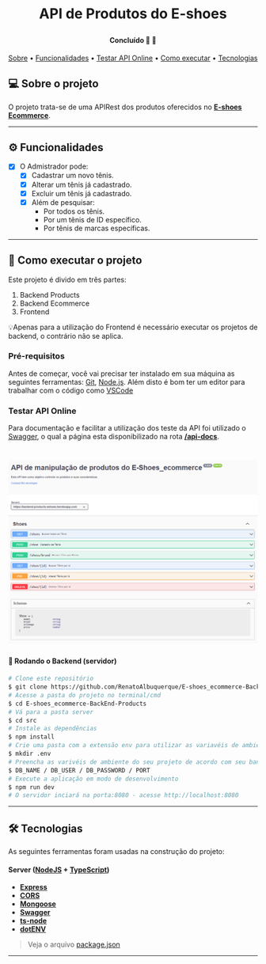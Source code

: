 <h1 align="center">
    <p>API de Produtos do E-shoes</p>
</h1>

<h4 align="center"> 
	Concluído 🚀 🚧
</h4>

<p align="center">
 <a href="#-sobre-o-projeto">Sobre</a> •
 <a href="#-funcionalidades">Funcionalidades</a> •
 <a href="#-testar-api-online">Testar API Online</a> • 
 <a href="#-como-executar-o-projeto">Como executar</a> • 
 <a href="#-tecnologias">Tecnologias</a> 
</p>

## 💻 Sobre o projeto

O projeto trata-se de uma APIRest dos produtos oferecidos no [**E-shoes Ecommerce**](https://github.com/RenatoAlbuquerque/E-shoes_ecommerce-FrontEnd).

---

## ⚙️ Funcionalidades

- [x] O Admistrador pode:
  - [x] Cadastrar um novo tênis.
  - [x] Alterar um tênis já cadastrado.
  - [x] Excluir um tênis já cadastrado.
  - [x] Além de pesquisar:
    - Por todos os tênis.
    - Por um tênis de ID específico.
    - Por tênis de marcas específicas.

---

## 🚀 Como executar o projeto

Este projeto é divido em três partes:

1. Backend Products
2. Backend Ecommerce
3. Frontend

💡Apenas para a utilização do Frontend é necessário executar os projetos de backend, o contrário não se aplica.

### Pré-requisitos

Antes de começar, você vai precisar ter instalado em sua máquina as seguintes ferramentas:
[Git](https://git-scm.com), [Node.js](https://nodejs.org/en/).
Além disto é bom ter um editor para trabalhar com o código como [VSCode](https://code.visualstudio.com)

### Testar API Online

Para documentação e facilitar a utilização dos teste da API foi utilizado o [Swagger](https://swagger.io/), o qual a página esta disponibilizado na rota [**/api-docs**](https://backend-products-eshoes.herokuapp.com/api-docs/).

<h1 align="center">
    <img alt="PathsApi" title="#PathsApi" src="./src/assets/paths_api.png" />
</h1>

#### 🎲 Rodando o Backend (servidor)

```bash
# Clone este repositório
$ git clone https://github.com/RenatoAlbuquerque/E-shoes_ecommerce-BackEnd-Products
# Acesse a pasta do projeto no terminal/cmd
$ cd E-shoes_ecommerce-BackEnd-Products
# Vá para a pasta server
$ cd src
# Instale as dependências
$ npm install
# Crie uma pasta com a extensão env para utilizar as variavéis de ambiente
$ mkdir .env
# Preencha as varivéis de ambiente do seu projeto de acordo com seu banco de dados mongoDB e a sua preferência.
$ DB_NAME / DB_USER / DB_PASSWORD / PORT
# Execute a aplicação em modo de desenvolvimento
$ npm run dev
# O servidor inciará na porta:8080 - acesse http://localhost:8080
```

---

## 🛠 Tecnologias

As seguintes ferramentas foram usadas na construção do projeto:

#### [](https://github.com/tgmarinho/Ecoleta#server-nodejs--typescript)**Server** ([NodeJS](https://nodejs.org/en/) + [TypeScript](https://www.typescriptlang.org/))

- **[Express](https://expressjs.com/)**
- **[CORS](https://expressjs.com/en/resources/middleware/cors.html)**
- **[Mongoose](https://mongoosejs.com/)**
- **[Swagger](https://swagger.io/)**
- **[ts-node](https://github.com/TypeStrong/ts-node)**
- **[dotENV](https://github.com/motdotla/dotenv)**

> Veja o arquivo [package.json](https://github.com/RenatoAlbuquerque/E-shoes_ecommerce-BackEnd-Products/blob/main/package.json)

---
